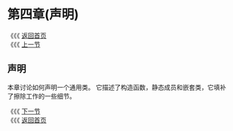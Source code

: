 # 第四章\(声明\)

《《《 [返回首页](../../)  
《《《 [上一节](../di-san-zhang-ji-he-lei/3.8-xie-bian-fu-gai.md)

## 声明

本章讨论如何声明一个通用类。 它描述了构造函数，静态成员和嵌套类，它填补了擦除工作的一些细节。

《《《 [下一节](4.1-gou-zao-han-shu.md)  
《《《 [返回首页](../../)


